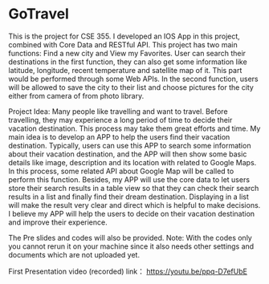 # GoTravel
This is the project for CSE 355. 
I developed an IOS App in this project, combined with Core Data and RESTful API.
This project has two main functions: Find a new city and View my Favorites. User can search their destinations in the first function, they can also get some information like latitude, longitude, recent temperature and satellite map of it. This part would be performed through some Web APIs. In the second function, users will be allowed to save the city to their list and choose pictures for the city either from camera of from photo library.


Project Idea:
Many people like travelling and want to travel. Before travelling, they may experience a long period of time to decide their vacation destination. This process may take them great efforts and time. My main idea is to develop an APP to help the users find their vacation destination. Typically, users can use this APP to search some information about their vacation destination, and the APP will then show some basic details like image, description and its location with related to Google Maps. In this process, some related API about Google Map will be called to perform this function. Besides, my APP will use the core data to let users store their search results in a table view so that they can check their search results in a list and finally find their dream destination. Displaying in a list will make the result very clear and direct which is helpful to make decisions. I believe my APP will help the users to decide on their vacation destination and improve their experience.

The Pre slides and codes will also be provided. 
Note: With the codes only you cannot rerun it on your machine since it also needs other settings and documents which are not uploaded yet.

First Presentation video (recorded) link：
https://youtu.be/ppq-D7efUbE

